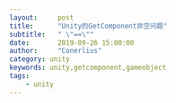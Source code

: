 ```yaml
---
layout:     post
title:      "Unity的GetComponent非空问题"
subtitle:   " \"==\""
date:       2019-09-26 15:00:00
author:     "Conerlius"
category: unity
keywords: unity,getcomponent,gameobject
tags:
    - unity
---
```


